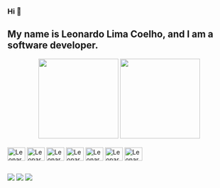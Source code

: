 ### Hi 👋 
## My name is Leonardo Lima Coelho, and I am a software developer.
<div align="center">
  <a href="https://github.com/leonardolima99" style="text-decoration: none">
    <picture>
      <source media="(prefers-color-scheme: dark)" srcset="https://github-readme-stats.vercel.app/api?username=leonardolima99&show_icons=true&theme=github_dark&include_all_commits=true&count_private=true">
      <img height="180em" src="https://github-readme-stats.vercel.app/api?username=leonardolima99&show_icons=true&theme=default_repocard&include_all_commits=true&count_private=true" />
    </picture>
  </a>
  
  <a href="https://github.com/leonardolima99">
    <picture>
      <source media="(prefers-color-scheme: dark)" srcset="https://github-readme-stats.vercel.app/api/top-langs/?username=leonardolima99&layout=compact&langs_count=7&theme=github_dark">
      <img height="180em" src="https://github-readme-stats.vercel.app/api/top-langs/?username=leonardolima99&layout=compact&langs_count=7&theme=default_repocard" />
    </picture>
  </a>
</div>

<div style="display: inline_block"><br>
  <img align="center" alt="Leonardo-Js" height="30" width="40" src="https://cdn.jsdelivr.net/gh/devicons/devicon/icons/javascript/javascript-original.svg">
  <img align="center" alt="Leonardo-Ts" height="30" width="40" src="https://cdn.jsdelivr.net/gh/devicons/devicon/icons/typescript/typescript-original.svg">
  <img align="center" alt="Leonardo-Node" height="30" width="40" src="https://cdn.jsdelivr.net/gh/devicons/devicon/icons/nodejs/nodejs-original.svg">
  <img align="center" alt="Leonardo-React" height="30" width="40" src="https://cdn.jsdelivr.net/gh/devicons/devicon/icons/react/react-original.svg">
  <img align="center" alt="Leonardo-Git" height="30" width="40" src="https://cdn.jsdelivr.net/gh/devicons/devicon/icons/git/git-original.svg">
  <img align="center" alt="Leonardo-HTML" height="30" width="40" src="https://cdn.jsdelivr.net/gh/devicons/devicon/icons/html5/html5-original.svg">
  <img align="center" alt="Leonardo-CSS" height="30" width="40" src="https://cdn.jsdelivr.net/gh/devicons/devicon/icons/css3/css3-original.svg">
</div>
  
  ##
  
<div> 
  <a href="https://www.linkedin.com/in/leonardolimadev/" target="_blank"><img src="https://img.shields.io/badge/-LinkedIn-%230077B5?style=for-the-badge&logo=linkedin&logoColor=white" target="_blank"></a> 
  <a href = "mailto:dev.leonardolima@gmail.com"><img src="https://img.shields.io/badge/-Gmail-%23333?style=for-the-badge&logo=gmail&logoColor=white" target="_blank"></a>
  <a href="https://www.instagram.com/leonardolimacoelho/" target="_blank"><img src="https://img.shields.io/badge/-Instagram-%23E4405F?style=for-the-badge&logo=instagram&logoColor=white" target="_blank"></a>
</div>

<!--
<div>
  <a href="https://github.com/anuraghazra/github-readme-stats">
  <img align="center" src="https://github-readme-stats.vercel.app/api/pin/?username=leonardolima99&repo=tasks&show_owner=true&theme=github_dark" />
</a>
</div>
-->
 
<!--
**leonardolima99/leonardolima99** is a ✨ _special_ ✨ repository because its `README.md` (this file) appears on your GitHub profile.

Here are some ideas to get you started:

- 🔭 I’m currently working on ...
- 🌱 I’m currently learning ...
- 👯 I’m looking to collaborate on ...
- 🤔 I’m looking for help with ...
- 💬 Ask me about ...
- 📫 How to reach me: ...
- 😄 Pronouns: ...
- ⚡ Fun fact: ...
-->
